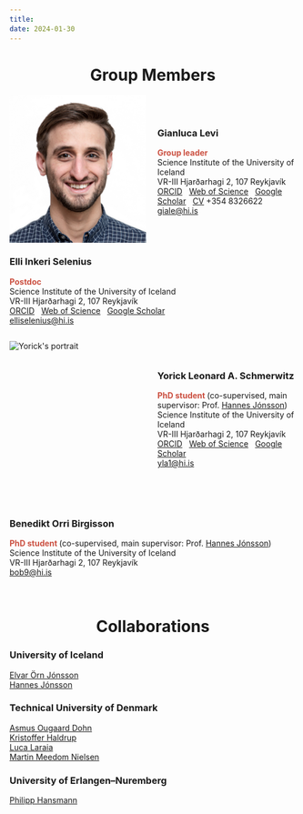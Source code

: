 ```yaml
---
title:
date: 2024-01-30
---
```


<h1 style="text-align: center;"> Group Members </h1>

<img src="../images/gianluca_portrait.png"  
     alt="Gianluca's portrait" 
     style="width: 240px; height: 260px; float: left; margin-right: 20px;">

<p style="margin-top: 75px;">

### Gianluca Levi 
<span style="color: #cb5041; font-weight: bold;">Group leader </span>    
Science Institute of the University of Iceland    
VR-III Hjarðarhagi 2, 107 Reykjavík  
[ORCID](https://orcid.org/0000-0002-4542-0653) &nbsp; [Web of Science](https://www.webofscience.com/wos/author/record/GYQ-9226-2022) &nbsp; [Google Scholar](https://scholar.google.com/citations?user=HhElK98AAAAJ&hl=en) &nbsp; [CV](../doc/cv_giale.pdf)
+354 8326622   
giale@hi.is
</p>

<div style="clear: both;"></div>

### Elli Inkeri Selenius   
<span style="color: #cb5041; font-weight: bold;">Postdoc </span>    
Science Institute of the University of Iceland      
VR-III Hjarðarhagi 2, 107 Reykjavík  
[ORCID](https://orcid.org/0000-0003-4286-0861) &nbsp; [Web of Science](https://www.webofscience.com/wos/author/record/DYK-2893-2022) &nbsp; [Google Scholar](https://scholar.google.com/citations?user=vxsoicEAAAAJ&hl=en)  
elliselenius@hi.is

<div style="clear: both;"></div>

<img src="../images/yorick_portrait.png"  
     alt="Yorick's portrait" 
     style="width: 240px; height: 288px; float: left; margin-right: 20px;">

<p style="margin-top: 65px;">

### Yorick Leonard A. Schmerwitz 
<span style="color: #cb5041; font-weight: bold;">PhD student </span> (co-supervised, main supervisor: Prof. [Hannes Jónsson](https://hj.hi.is/indexE.html))   
Science Institute of the University of Iceland    
VR-III Hjarðarhagi 2, 107 Reykjavík  
[ORCID](https://orcid.org/0000-0001-6277-0359) &nbsp; [Web of Science](https://www.webofscience.com/wos/author/record/GMV-3521-2022) &nbsp; [Google Scholar](https://scholar.google.com/citations?user=USpMPPYAAAAJ&hl=en)  
yla1@hi.is

<div style="clear: both;"></div>

### Benedikt Orri Birgisson 
<span style="color: #cb5041; font-weight: bold;">PhD student </span> (co-supervised, main supervisor: Prof. [Hannes Jónsson](https://hj.hi.is/indexE.html))   
Science Institute of the University of Iceland    
VR-III Hjarðarhagi 2, 107 Reykjavík  
bob9@hi.is

<br>

<h1 style="text-align: center;"> Collaborations </h1>

### University of Iceland
[Elvar Örn Jónsson](https://iris.rais.is/en/persons/elvar-%C3%B6rn-j%C3%B3nsson)    
[Hannes Jónsson](https://hj.hi.is/indexE.html)    

### Technical University of Denmark
[Asmus Ougaard Dohn](https://orbit.dtu.dk/en/persons/asmus-ougaard-dohn)    
[Kristoffer Haldrup](https://orbit.dtu.dk/en/persons/kristoffer-haldrup)    
[Luca Laraia](https://www.kemi.dtu.dk/english/research/organic-inorganic-chemistry/kemisk_biologi/lucalaraia)    
[Martin Meedom Nielsen](https://orbit.dtu.dk/en/persons/martin-meedom-nielsen)

### University of Erlangen–Nuremberg
[Philipp Hansmann](https://www.agmm.nat.fau.eu/)
